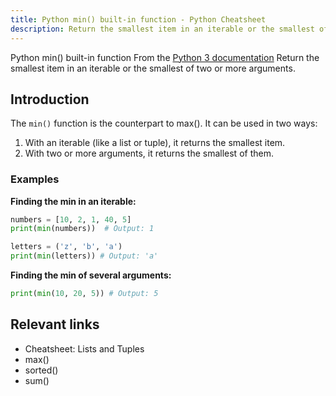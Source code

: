 ```yaml
---
title: Python min() built-in function - Python Cheatsheet
description: Return the smallest item in an iterable or the smallest of two or more arguments.
---
```


<base-title :title="frontmatter.title" :description="frontmatter.description">
Python min() built-in function
</base-title>

<base-disclaimer>
  <base-disclaimer-title>
    From the <a target="_blank" href="https://docs.python.org/3/library/functions.html#min">Python 3 documentation</a>
  </base-disclaimer-title>
  <base-disclaimer-content>
   Return the smallest item in an iterable or the smallest of two or more arguments.
  </base-disclaimer-content>
</base-disclaimer>

## Introduction

The `min()` function is the counterpart to <router-link to="/builtin/max">max()</router-link>. It can be used in two ways:

1.  With an iterable (like a <router-link to="/builtin/list">list</router-link> or <router-link to="/builtin/tuple">tuple</router-link>), it returns the smallest item.
2.  With two or more arguments, it returns the smallest of them.

### Examples

**Finding the min in an iterable:**

```python
numbers = [10, 2, 1, 40, 5]
print(min(numbers))  # Output: 1

letters = ('z', 'b', 'a')
print(min(letters)) # Output: 'a'
```

**Finding the min of several arguments:**

```python
print(min(10, 20, 5)) # Output: 5
```

## Relevant links

- <router-link to="/cheatsheet/lists-and-tuples">Cheatsheet: Lists and Tuples</router-link>
- <router-link to="/builtin/max">max()</router-link>
- <router-link to="/builtin/sorted">sorted()</router-link>
- <router-link to="/builtin/sum">sum()</router-link>
